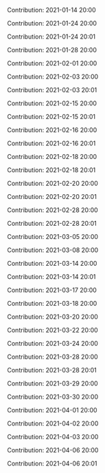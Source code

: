 Contribution: 2021-01-14 20:00

Contribution: 2021-01-24 20:00

Contribution: 2021-01-24 20:01

Contribution: 2021-01-28 20:00

Contribution: 2021-02-01 20:00

Contribution: 2021-02-03 20:00

Contribution: 2021-02-03 20:01

Contribution: 2021-02-15 20:00

Contribution: 2021-02-15 20:01

Contribution: 2021-02-16 20:00

Contribution: 2021-02-16 20:01

Contribution: 2021-02-18 20:00

Contribution: 2021-02-18 20:01

Contribution: 2021-02-20 20:00

Contribution: 2021-02-20 20:01

Contribution: 2021-02-28 20:00

Contribution: 2021-02-28 20:01

Contribution: 2021-03-05 20:00

Contribution: 2021-03-08 20:00

Contribution: 2021-03-14 20:00

Contribution: 2021-03-14 20:01

Contribution: 2021-03-17 20:00

Contribution: 2021-03-18 20:00

Contribution: 2021-03-20 20:00

Contribution: 2021-03-22 20:00

Contribution: 2021-03-24 20:00

Contribution: 2021-03-28 20:00

Contribution: 2021-03-28 20:01

Contribution: 2021-03-29 20:00

Contribution: 2021-03-30 20:00

Contribution: 2021-04-01 20:00

Contribution: 2021-04-02 20:00

Contribution: 2021-04-03 20:00

Contribution: 2021-04-06 20:00

Contribution: 2021-04-06 20:01

